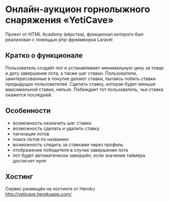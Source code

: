 # Онлайн-аукцион горнолыжного снаряжения «YetiCave»

Проект от HTML Academy (вёрстка), функционал которого был реализован с помощью php-фреймворка Laravel

## Кратко о функционале

Пользователь создаёт лот и устанавливает минимальную цену за товар и дату завершения лота, а также шаг ставки. Пользователи, заинтересованные в покупке делают ставки, пытаясь побить ставки предыдущих пользователей. Сделать ставку, которая будет меньше максимальной ставки, нельзя. Побеждает тот пользователь, чья ставка окажется последней.

## Особенности

- возможность назначить шаг ставки
- возможность сделать и удалить ставку
- пагинация лотов
- поиск лотов по названию
- возможность следить за ставками через профиль
- отображение победителя в случае завершения лота
- лот будет автоматически завершён, если значение таймера достигнет нуля

## Хостинг

Сервис размещён на хостинге от Heroku<br>
http://yeticave.herokuapp.com/
